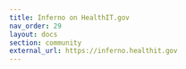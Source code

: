 ```yaml
---
title: Inferno on HealthIT.gov
nav_order: 29
layout: docs
section: community
external_url: https://inferno.healthit.gov
---
```


